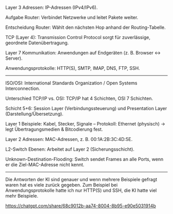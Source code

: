 Layer 3 Adressen: IP-Adressen (IPv4/IPv6).

Aufgabe Router: Verbindet Netzwerke und leitet Pakete weiter.

Entscheidung Router: Wählt den nächsten Hop anhand der Routing-Tabelle.

TCP (Layer 4): Transmission Control Protocol sorgt für zuverlässige, geordnete Datenübertragung.

Layer 7 Kommunikation: Anwendungen auf Endgeräten (z. B. Browser ↔ Server).

Anwendungsprotokolle: HTTP(S), SMTP, IMAP, DNS, FTP, SSH.

--- 

ISO/OSI: International Standards Organization / Open Systems Interconnection.

Unterschied TCP/IP vs. OSI: TCP/IP hat 4 Schichten, OSI 7 Schichten.

Schicht 5+6: Session Layer (Verbindungssteuerung) und Presentation Layer (Darstellung/Übersetzung).

Layer 1 Beispiele: Kabel, Stecker, Signale – Protokoll: Ethernet (physisch) → legt Übertragungsmedien & Bitcodierung fest.

Layer 2 Adressen: MAC-Adressen, z. B. 00:1A:2B:3C:4D:5E.

L2-Switch Ebenen: Arbeitet auf Layer 2 (Sicherungsschicht).

Unknown-Destination-Flooding: Switch sendet Frames an alle Ports, wenn er die Ziel-MAC-Adresse nicht kennt.

--- 

Die Antworten der KI sind genauer und wenn mehrere Beispiele gefragt waren hat es viele zurück gegeben. Zum Beispiel bei Anwendungsprotokolle hatte ich nur HTTP(S) und SSH, die KI hatte viel mehr Beispiele.

https://chatgpt.com/share/68c9012b-aa74-8004-8b95-e90e5031914b
